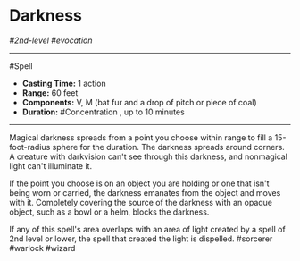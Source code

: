 # Darkness
*#2nd-level #evocation*
___ 
#Spell
- **Casting Time:** 1 action
- **Range:** 60 feet
- **Components:** V, M (bat fur and a drop of pitch or piece of coal)
- **Duration:** #Concentration , up to 10 minutes
---
Magical darkness spreads from a point you choose within range to fill a 15-foot-radius sphere for the duration. The darkness spreads around corners. A creature with darkvision can't see through this darkness, and nonmagical light can't illuminate it.

If the point you choose is on an object you are holding or one that isn't being worn or carried, the darkness emanates from the object and moves with it. Completely covering the source of the darkness with an opaque object, such as a bowl or a helm, blocks the darkness.

If any of this spell's area overlaps with an area of light created by a spell of 2nd level or lower, the spell that created the light is dispelled.
#sorcerer
#warlock
#wizard